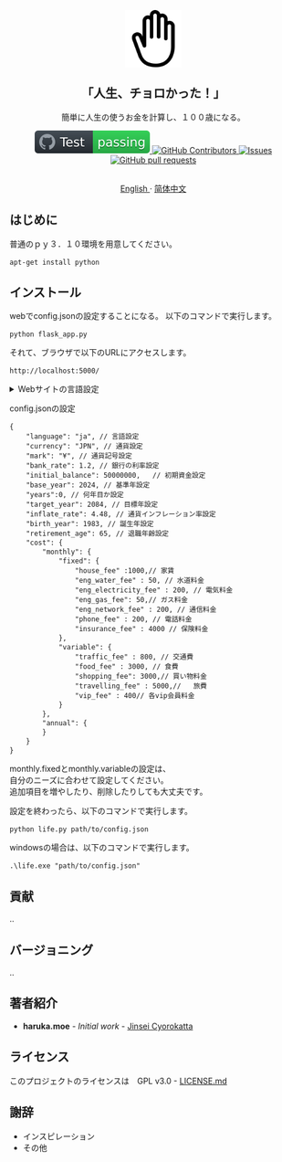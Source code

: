 <p align="center">
 <img width="100px" src="/docs/hand-right-outline.svg" align="center" alt="jinseicyorokatta" />
 <h2 align="center">「人生、チョロかった！」</h2>
 <p align="center">簡単に人生の使うお金を計算し、１００歳になる。</p>
 <p align="center">
    <a href="https://github.com/zorroforever/jinseicyorokatta/actions">
      <img alt="Tests Passing" src="/docs/badge.svg" />
    </a>
    <a href="https://github.com/zorroforever/jinseicyorokatta/graphs/contributors">
      <img alt="GitHub Contributors" src="https://img.shields.io/github/contributors/zorroforever/jinseicyorokatta" />
    </a>
    <a href="https://github.com/zorroforever/jinseicyorokatta/issues">
      <img alt="Issues" src="https://img.shields.io/github/issues/zorroforever/jinseicyorokatta?color=0088ff" />
    </a>
    <a href="https://github.com/zorroforever/jinseicyorokatta/pulls">
      <img alt="GitHub pull requests" src="https://img.shields.io/github/issues-pr/zorroforever/jinseicyorokatta?color=0088ff" />
    </a>
    <br />
    <br />
  </p>
 <p align="center">
    <a href="/docs/readme_en.md">English </a>
    ·
    <a href="/docs/readme_zh.md">简体中文</a>
  </p>
 </p>

## はじめに


普通のｐｙ３．１０環境を用意してください。

```
apt-get install python
```

## インストール


webでconfig.jsonの設定することになる。
以下のコマンドで実行します。
```
python flask_app.py
```
それて、ブラウザで以下のURLにアクセスします。

```
http://localhost:5000/
```
<details>
<summary>Webサイトの言語設定</summary>
以下のコマンドで実行します。
poファイルを作成する。

> [!NOTE]\
>例：
msgid "Life Configuration"
msgstr "ライフ設定"
通訳する。

```
pybabel extract -F babel.cfg -o messages.pot .
pybabel init -i messages.pot -d translations -l ja
```
以下のコマンドで実行します。
moファイルを作成する。
```
pybabel compile -d translations
```
</details>

config.jsonの設定

```
{
    "language": "ja", // 言語設定
    "currency": "JPN", // 通貨設定
    "mark": "¥", // 通貨記号設定
    "bank_rate": 1.2, // 銀行の利率設定
    "initial_balance": 50000000,   // 初期資金設定
    "base_year": 2024, // 基準年設定
    "years":0, // 何年目か設定
    "target_year": 2084, // 目標年設定
    "inflate_rate": 4.48, // 通貨インフレーション率設定
    "birth_year": 1983, // 誕生年設定
    "retirement_age": 65, // 退職年齢設定
    "cost": {
        "monthly": {
            "fixed": {
                "house_fee" :1000,// 家賃   
                "eng_water_fee" : 50, // 水道料金
                "eng_electricity_fee" : 200, // 電気料金
                "eng_gas_fee": 50,// ガス料金
                "eng_network_fee" : 200, // 通信料金
                "phone_fee" : 200, // 電話料金
                "insurance_fee" : 4000 // 保険料金
            },
            "variable": {
                "traffic_fee" : 800, // 交通費
                "food_fee" : 3000, // 食費
                "shopping_fee": 3000,// 買い物料金
                "travelling_fee" : 5000,//   旅費
                "vip_fee" : 400// 各vip会員料金
            }
        },
        "annual": {
        }
    }
}

```

monthly.fixedとmonthly.variableの設定は、  
自分のニーズに合わせて設定してください。  
追加項目を増やしたり、削除したりしても大丈夫です。  

設定を終わったら、以下のコマンドで実行します。

```
python life.py path/to/config.json
```
windowsの場合は、以下のコマンドで実行します。

```
.\life.exe "path/to/config.json"
```

## 貢献

..

## バージョニング

..

## 著者紹介

* **haruka.moe** - *Initial work* - [Jinsei Cyorokatta](https://github.com/jinseicyorokatta)


## ライセンス

このプロジェクトのライセンスは　GPL v3.0 -  [LICENSE.md](LICENSE.md) 

## 謝辞

* インスピレーション
* その他